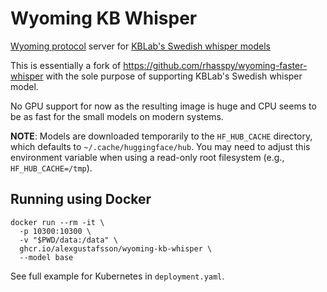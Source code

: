 # Wyoming KB Whisper

[Wyoming protocol](https://github.com/rhasspy/wyoming) server for
[KBLab's Swedish whisper models](https://huggingface.co/collections/KBLab/kb-whisper-67af9eafb24da903b63cc4aa)

This is essentially a fork of <https://github.com/rhasspy/wyoming-faster-whisper>
with the sole purpose of supporting KBLab's Swedish whisper model.

No GPU support for now as the resulting image is huge and CPU seems to be as
fast for the small models on modern systems.

**NOTE**: Models are downloaded temporarily to the `HF_HUB_CACHE` directory,
which defaults to `~/.cache/huggingface/hub`. You may need to adjust this
environment variable when using a read-only root filesystem (e.g.,
`HF_HUB_CACHE=/tmp`).

## Running using Docker

```shell
docker run --rm -it \
  -p 10300:10300 \
  -v "$PWD/data:/data" \
  ghcr.io/alexgustafsson/wyoming-kb-whisper \
  --model base
```

See full example for Kubernetes in `deployment.yaml`.
